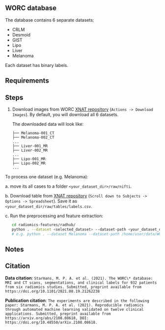 ## WORC database

The database contains 6 separate datasets:
- CRLM
- Desmoid
- GIST
- Lipo
- Liver
- Melanoma

Each dataset has binary labels.

## Requirements

## Steps

1. Download images from WORC [XNAT repository](https://xnat.bmia.nl/data/projects/worc) (`Actions -> Download Images`).
   By default, you will download all 6 datasets.

   The downloaded data will look like:
   ```
   ├── Melanoma-001_CT
   ├── Melanoma-002_CT
   ...
   ├── Liver-001_MR
   ├── Liver-002_MR
   ...
   ├── Lipo-001_MR
   ├── Lipo-002_MR
   ...
   ```

To process one dataset (e.g. Melanoma):

a. move its all cases to a folder `<your_dataset_dir>/raw/nifti`.

b. Download table from [XNAT repository](https://xnat.bmia.nl/data/projects/worc) (`Scroll down to Subjects -> Options -> Spreadsheet`). Save it as `<your_dataset_dir/raw/tables/labels.csv`.

c. Run the preprocessing and feature extraction:

```bash
   cd radiomics-features/radhub/
   python . --dataset <selected_dataset> --dataset-path <your_dataset_dir>
   # e.g. python . --dataset Melanoma --dataset-path /home/user/data/WORC-Melanoma
```

## Notes


## Citation

**Data citation**:
`Starmans, M. P. A. et al. (2021). The WORC\* database: MRI and CT scans, segmentations, and clinical labels for 932 patients from six radiomics studies. Submitted, preprint available from https://doi.org/10.1101/2021.08.19.21262238`

**Publication citation**:
`The experiments are described in the following paper: Starmans, M. P. A. et al. (2021). Reproducible radiomics through automated machine learning validated on twelve clinical applications. Submitted, preprint available from https://arxiv.org/abs/2108.08618, DOI: https://doi.org/10.48550/arXiv.2108.08618.`
